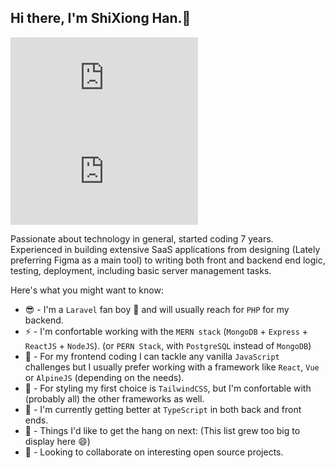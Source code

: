 ## Hi there, I'm ShiXiong Han.👋

[![Website](https://icon-library.com/icon/small-linkedin-icon-28.html.html)](https://shixiong.vercel.app/)
[![Linkedin](https://icon-library.com/icon/small-linkedin-icon-28.html.html)](https://www.linkedin.com/in/shixionghan/)

<!--
**AngelinCalu/AngelinCalu** is a ✨ _special_ ✨ repository because its `README.md` (this file) appears on your GitHub profile.

Here are some ideas to get you started:

- 🔭 I’m currently working on ...
- 🌱 I’m currently learning ...
- 👯 I’m looking to collaborate on ...
- 🤔 I’m looking for help with ...
- 💬 Ask me about ...
- 📫 How to reach me: ...
- 😄 Pronouns: ...
- ⚡ Fun fact: ...
-->

Passionate about technology in general, started coding 7 years. Experienced in building extensive SaaS applications from designing (Lately preferring Figma as a main tool) to writing both front and backend end logic, testing, deployment, including basic server management tasks.

Here's what you might want to know:

- 😎 - I'm a `Laravel` fan boy 🤙 and will usually reach for `PHP` for my backend.
- ⚡ - I'm confortable working with the `MERN stack` (`MongoDB` + `Express` + `ReactJS` + `NodeJS`). (or `PERN Stack`, with `PostgreSQL` instead of `MongoDB`)
- 💪 - For my frontend coding I can tackle any vanilla `JavaScript` challenges but I usually prefer working with a framework like `React`, `Vue` or `AlpineJS` (depending on the needs).
- 🎨 - For styling my first choice is `TailwindCSS`, but I'm confortable with (probably all) the other frameworks as well.
- 🌱 - I'm currently getting better at `TypeScript` in both back and front ends.
- 👐 - Things I'd like to get the hang on next: (This list grew too big to display here 😄)
- 👯 - Looking to collaborate on interesting open source projects.
